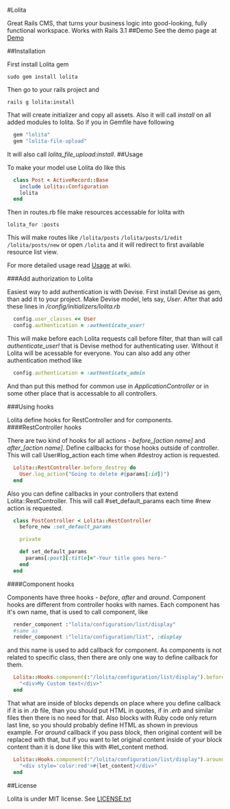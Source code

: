#Lolita

Great Rails CMS, that turns your business logic into good-looking, fully functional workspace. 
Works with Rails 3.1
##Demo
See the demo page at [Demo](http://lolita-demo.ithouse.lv)

##Installation

First install Lolita gem
  
    sudo gem install lolita

Then go to your rails project and 
  
    rails g lolita:install

That will create initializer and copy all assets.
Also it will call *install* on all added modules to lolita. 
So if you in Gemfile have following

```ruby  
  gem "lolita"
  gem "lolita-file-upload"
```

It will also call *lolita_file_upload:install*.
##Usage
 
To make your model use Lolita do like this

```ruby
  class Post < ActiveRecord::Base
    include Lolita::Configuration
    lolita
  end
```

Then in routes.rb file make resources accessable for lolita with  
  
    lolita_for :posts
This will make routes like
  `/lolita/posts`
  `/lolita/posts/1/edit`
  `/lolita/posts/new`
or open `/lolita` and it will redirect to first available resource list view.

For more detailed usage read [Usage](https://github.com/ithouse/lolita/wiki/Usage) at wiki.

###Add authorization to Lolita

Easiest way to add authentication is with Devise. First install Devise as gem, than add it to your project.
Make Devise model, lets say, *User*. After that add these lines in */config/initializers/lolita.rb*

```ruby
  config.user_classes << User
  config.authentication = :authenticate_user!
```

This will make before each Lolita requests call before filter, that than will call *authenticate_user!*
that is Devise method for authenticating user. Without it Lolita will be acessable for everyone.
You can also add any other authentication method like

```ruby
  config.authentication = :authenticate_admin
```

And than put this method for common use in *ApplicationController* or in some other place that is accessable
to all controllers.

###Using hooks

Lolita define hooks for RestController and for components.
####RestController hooks

There are two kind of hooks for all actions - *before_[action name]* and *after_[action name]*.
Define callbacks for those hooks outside of controller. This will call User#log_action each time when #destroy 
action is requested.

```ruby
  Lolita::RestController.before_destroy do
    User.log_action("Going to delete #{params[:id]}") 
  end
```

Also you can define callbacks in your controllers that extend Lolita::RestController. This will call #set\_default\_params
each time #new action is requested.

```ruby
  class PostController < Lolita::RestController
    before_new :set_default_params

    private

    def set_default_params
      params[:post][:title]="-Your title goes here-"
    end
  end
```

####Component hooks

Components have three hooks - *before*, *after* and *around*.
Component hooks are different from controller hooks with names. Each component has it's own name, that is used to
call component, like

```ruby
  render_component :"lolita/configuration/list/display"
  #same as
  render_component :"lolita/configuration/list", :display
```

and this name is used to add callback for component. As components is not related to specific class, then there
are only one way to define callback for them.

```ruby
  Lolita::Hooks.component(:"/lolita/configuration/list/display").before do
    "<div>My Custom text</div>"
  end
```

That what are inside of blocks depends on place where you define callback if it is in _.rb_ file, than you
should put HTML in quotes, if in _.erb_ and similar files then there is no need for that. Also blocks with 
Ruby code only return last line, so you should probably define HTML as shown in previous example.
For _around_ callback if you pass block, then original content will be replaced with that, but if you want
to let original content inside of your block content than it is done like this with #let_content method.

```ruby
  Lolita::Hooks.component(:"/lolita/configuration/list/display").around do
    "<div style='color:red'>#{let_content}</div>"
  end
```

##License

Lolita is under MIT license. See [LICENSE.txt](https://github.com/ithouse/lolita/blob/master/LICENSE.txt)